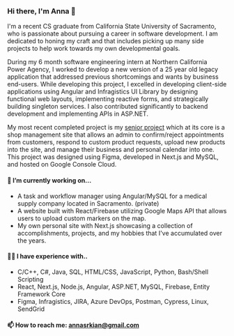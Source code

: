 ### Hi there, I'm Anna 👋

I'm a recent CS graduate from California State University of Sacramento, who is passionate about pursuing a career in software development. 
I am dedicated to honing my craft and that includes picking up many side projects to help work towards my own developmental goals. 

During my 6 month software engineering intern at Northern California Power Agency, I worked to develop a new version of a 25 year old legacy application 
that addressed previous shortcomings and wants by business end-users. While developing this project, I excelled in developing client-side applications using Angular and Infragistics UI Library by designing functional web layouts, implementing reactive forms, and strategically building singleton services. I also contributed significantly to backend development and implementing APIs in ASP.NET. 

My most recent completed project is my [senior project](https://github.com/Finesseology/cultureforyou) which at its core is a shop management site that allows an admin to confirm/reject appointments from customers, respond to custom product requests, upload new products into the site, and manage their business and personal calendar into one. This project was designed using Figma, developed in Next.js and MySQL, and hosted on Google Console Cloud.

#### 🔭 I’m currently working on...
 - A task and workflow manager using Angular/MySQL for a medical supply company located in Sacramento. (private)
 - A website built with React/Firebase utilizing Google Maps API that allows users to upload custom markers on the map. 
 - My own personal site with Next.js showcasing a collection of accomplishments, projects, and my hobbies that I've accumulated over the years.

#### 👩‍💻 I have experience with..
- C/C++, C#, Java, SQL, HTML/CSS, JavaScript, Python, Bash/Shell Scripting
- React, Next.js, Node.js, Angular, ASP.NET, MySQL, Firebase, Entity Framework Core
- Figma, Infragistics, JIRA, Azure DevOps, Postman, Cypress, Linux, SendGrid

#### 📫 How to reach me: annasrkian@gmail.com
<!--
**annasark/annasark** is a ✨ _special_ ✨ repository because its `README.md` (this file) appears on your GitHub profile.

Here are some ideas to get you started:

- 🔭 I’m currently working on ...
- 🌱 I’m currently learning ...
- 👯 I’m looking to collaborate on ...
- 🤔 I’m looking for help with ...
- 💬 Ask me about ...
- 📫 How to reach me: ...
- 😄 Pronouns: ...
- ⚡ Fun fact: ...
-->
